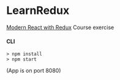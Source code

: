 # LearnRedux

[Modern React with Redux](https://www.udemy.com/react-redux/) Course exercise

#### CLI

```
> npm install
> npm start
```

(App is on port 8080)
